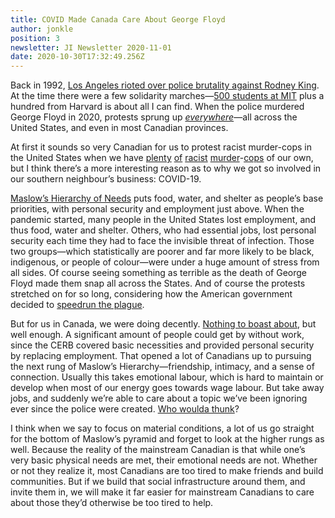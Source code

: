 ```yaml
---
title: COVID Made Canada Care About George Floyd
author: jonkle
position: 3
newsletter: JI Newsletter 2020-11-01
date: 2020-10-30T17:32:49.256Z
---
```


Back in 1992, [Los Angeles rioted over police brutality against Rodney King](https://en.wikipedia.org/wiki/1992_Los_Angeles_riots#Background). At the time there were a few solidarity marches—[500 students at MIT](https://www.thecrimson.com/article/1992/5/6/500-students-protest-rodney-king-verdict/) plus a hundred from Harvard is about all I can find. When the police murdered George Floyd in 2020, protests sprung up *[everywhere](https://www.youtube.com/watch?v=wm0mCmfWK3M)*—all across the United States, and even in most Canadian provinces.

At first it sounds so very Canadian for us to protest racist murder-cops in the United States when we have [plenty](https://www.cbc.ca/news/canada/toronto/loku-inquest-closing-arguments-1.4178077) [of](https://www.cbc.ca/news/canada/toronto/regis-korchinski-paquet-toronto-1.5593718) [racist](https://globalnews.ca/news/7062792/new-brunswick-indigenous-man-is-victim-of-rcmp-involved-fatal-shooting-chief/) [murder](https://www.cbc.ca/news2/background/aboriginals/starlighttours.html)-[cops](https://www.cbc.ca/news/canada/toronto/brampton-shooting-d-andre-campbell-1.5527245) of our own, but I think there’s a more interesting reason as to why we got so involved in our southern neighbour’s business: COVID-19.

[Maslow’s Hierarchy of Needs](https://www.simplypsychology.org/maslow-needs4.webp) puts food, water, and shelter as people’s base priorities, with personal security and employment just above. When the pandemic started, many people in the United States lost employment, and thus food, water and shelter. Others, who had essential jobs, lost personal security each time they had to face the invisible threat of infection. Those two groups—which statistically are poorer and far more likely to be black, indigenous, or people of colour—were under a huge amount of stress from all sides. Of course seeing something as terrible as the death of George Floyd made them snap all across the States. And of course the protests stretched on for so long, considering how the American government decided to [speedrun the plague](https://www.youtube.com/watch?v=UUrAVcqLh2U).

But for us in Canada, we were doing decently. [Nothing to boast about](https://www.cbc.ca/news/health/coronavirus-canada-long-term-care-deaths-study-1.5626751), but well enough. A significant amount of people could get by without work, since the CERB covered basic necessities and provided personal security by replacing employment. That opened a lot of Canadians up to pursuing the next rung of Maslow’s Hierarchy—friendship, intimacy, and a sense of connection. Usually this takes emotional labour, which is hard to maintain or develop when most of our energy goes towards wage labour. But take away jobs, and suddenly we’re able to care about a topic we’ve been ignoring ever since the police were created. [Who woulda thunk](https://en.wikipedia.org/wiki/Karl_Marx)?

I think when we say to focus on material conditions, a lot of us go straight for the bottom of Maslow’s pyramid and forget to look at the higher rungs as well. Because the reality of the mainstream Canadian is that while one’s very basic physical needs are met, their emotional needs are not. Whether or not they realize it, most Canadians are too tired to make friends and build communities. But if we build that social infrastructure around them, and invite them in, we will make it far easier for mainstream Canadians to care about those they’d otherwise be too tired to help.
